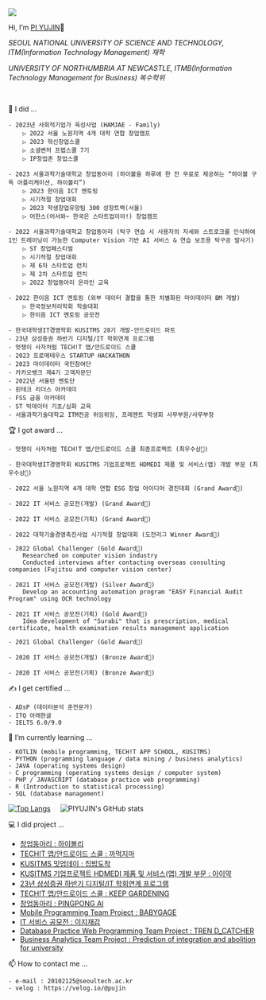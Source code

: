 <img src="https://capsule-render.vercel.app/api?type=waving&color=429429&height=200&section=header&text=PUJIN'S%20GitHub!&fontSize=50&fontColor=FFFFFF&animation=fadeIn"/>

Hi, I’m [PI YUJIN](https://pujin.notion.site/190c052cfda8426aa257a404ee1f4b08?pvs=4_)👋

*SEOUL NATIONAL UNIVERSITY OF SCIENCE AND TECHNOLOGY, ITM(Information Technology Management) 재학*

*UNIVERSITY OF NORTHUMBRIA AT NEWCASTLE, ITMB(Information Technology Management for Business) 복수학위*

<br>

📔 I did ...
    
    - 2023년 사회적기업가 육성사업 (HAMJAE - Family)
        ▷ 2022 서울 노원지역 4개 대학 연합 창업캠프
        ▷ 2023 혁신창업스쿨
        ▷ 소셜벤처 프렙스쿨 7기
        ▷ IP창업존 창업스쿨
        
    - 2023 서울과학기술대학교 창업동아리 (하이볼을 하루에 한 잔 무료로 제공하는 “하이볼 구독 어플리케이션, 하이볼리”)
        ▷ 2023 한이음 ICT 멘토링 
        ▷ 시기적절 창업대회
        ▷ 2023 학생창업유망팀 300 성장트랙(서울)
        ▷ 어한스(어서와~ 한국은 스타트업이야!) 창업캠프 
   
    - 2022 서울과학기술대학교 창업동아리 (탁구 연습 시 사용자의 자세와 스트로크를 인식하여 1인 트레이닝이 가능한 Computer Vision 기반 AI 서비스 & 연습 보조용 탁구공 발사기)
        ▷ ST 창업페스티벌
        ▷ 시기적절 창업대회
        ▷ 제 6차 스타트업 런치
        ▷ 제 2차 스타트업 런치
        ▷ 2022 창업동아리 온라인 교육
       
    - 2022 한이음 ICT 멘토링 (외부 데이터 결합을 통한 차별화된 마이데이터 BM 개발)
        ▷ 한국정보처리학회 학술대회
        ▷ 한이음 ICT 멘토링 공모전

    - 한국대학생IT경영학회 KUSITMS 28기 개발-안드로이드 파트
    - 23년 삼성증권 하반기 디지털/IT 학회연계 프로그램
    - 멋쟁이 사자처럼 TECH!T 앱/안드로이드 스쿨
    - 2023 프로메테우스 STARTUP HACKATHON 
    - 2023 마이데이터 국민참여단
    - 카카오뱅크 제4기 고객자문단
    - 2022년 서울런 멘토단 
    - 핀테크 리더스 아카데미
    - FSS 금융 아카데미
    - ST 빅데이터 기초/심화 교육
    - 서울과학기술대학교 ITM전공 위잉위잉, 프레젠트 학생회 사무부원/사무부장
    
🏆 I got award ...

    - 멋쟁이 사자처럼 TECH!T 앱/안드로이드 스쿨 최종프로젝트 (최우수상🥇)

    - 한국대학생IT경영학회 KUSITMS 기업프로젝트 HDMEDI 제품 및 서비스(앱) 개발 부문 (최우수상🏅)

    - 2022 서울 노원지역 4개 대학 연합 ESG 창업 아이디어 경진대회 (Grand Award🏅)
    
    - 2022 IT 서비스 공모전(개발) (Grand Award🏅)
    
    - 2022 IT 서비스 공모전(기획) (Grand Award🏅)
   
    - 2022 대학기술경영촉진사업 시기적절 창업대회 (도전리그 Winner Award🏅)
    
    - 2022 Global Challenger (Gold Award🥇)
        Researched on computer vision industry
        Conducted interviews after contacting overseas consulting companies (Fujitsu and computer vision center)
        
    - 2021 IT 서비스 공모전(개발) (Silver Award🥈)
        Develop an accounting automation program "EASY Financial Audit Program" using OCR technology
    
    - 2021 IT 서비스 공모전(기획) (Gold Award🥇)
        Idea development of "Surabi" that is prescription, medical certificate, health examination results management application
        
    - 2021 Global Challenger (Gold Award🥇)

    - 2020 IT 서비스 공모전(개발) (Bronze Award🥉)
        
    - 2020 IT 서비스 공모전(기획) (Bronze Award🥉)
 
✍ I get certified ...

    - ADsP (데이터분석 준전문가)
    - ITQ 아래한글
    - IELTS 6.0/9.0

🌱 I’m currently learning ...

    - KOTLIN (mobile programming, TECH!T APP SCHOOL, KUSITMS)
    - PYTHON (programming language / data mining / business analytics)
    - JAVA (operating systems design)
    - C programming (operating systems design / computer system)
    - PHP / JAVASCRIPT (database practice web programming)
    - R (Introduction to statistical processing)
    - SQL (database management)

[![Top Langs](https://github-readme-stats.vercel.app/api/top-langs/?username=PIYUJIN&hide=jupyter%20notebook&theme=transparent&show_icons=true&line_height=22&title_color=F1D246&bord3D3D&text_color=8C9196&border_color=3D3D3D)](https://github.com/anuraghazra/github-readme-stats) &nbsp;&nbsp;&nbsp; 
![PIYUJIN's GitHub stats](https://github-readme-stats.vercel.app/api?username=PIYUJIN&show_icons=true&title_color=F8418B&icon_color=F1D246&text_color=8C9196&line_height=26&custom_title=PUJIN's&nbsp;GitHub&nbsp;Stats&theme=transparent&border_color=3D3D3D)

💻 I did project ...

- [창업동아리 : 하이볼리](https://play.google.com/store/apps/details?id=com.highbally.highbally)
- [TECH!T 앱/안드로이드 스쿨 : 까먹지마](https://play.google.com/store/apps/details?id=com.test.dontforget)
- [KUSITMS 밋업데이 : 집밥도착](https://github.com/28th-meetup)
- [KUSITMS 기업프로젝트 HDMEDI 제품 및 서비스(앱) 개발 부문 : 아이약](https://github.com/KUSITMS-HDmedi-A)
- [23년 삼성증권 하반기 디지털/IT 학회연계 프로그램](https://github.com/23-Samsung-Securities)
- [TECH!T 앱/안드로이드 스쿨 : KEEP GARDENING](https://github.com/APPSCHOOL2-Android/FinalProject-ShoppingMallService-team6)
- [창업동아리 : PINGPONG AI](https://magazine.hankyung.com/job-joy/article/202212194247d)
- [Mobile Programming Team Project : BABYGAGE](https://github.com/BABYGAGE)
- [IT 서비스 공모전 : 이지재감](https://github.com/muhanmu2jo/IT_SERVICE.git)
- [Database Practice Web Programming Team Project : TREN D_CATCHER](https://github.com/database-web-programming-project/DB-Web_Project.git)
- [Business Analytics Team Project : Prediction of integration and abolition for university](https://github.com/PIYUJIN/Prediction_of_integration_and_abolition_for_university.git)

📫 How to contact me ...

    - e-mail : 20102125@seoultech.ac.kr
    - velog : https://velog.io/@pujin
